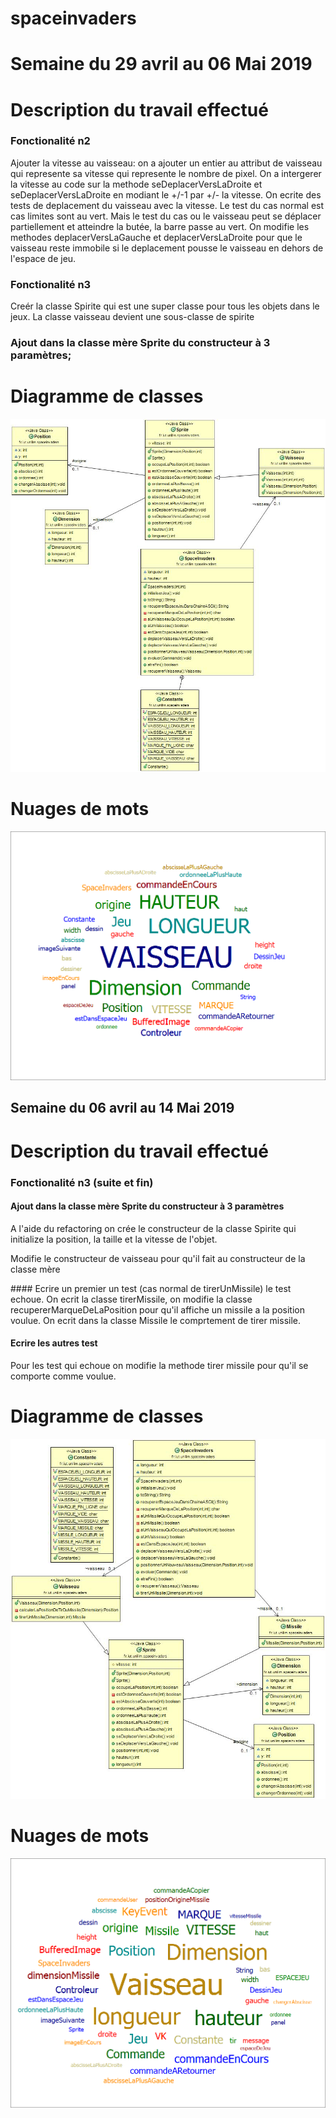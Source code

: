 # spaceinvaders

# Semaine du 29 avril  au 06 Mai 2019

# Description du travail effectué
### Fonctionalité n2
Ajouter la vitesse au vaisseau: on a ajouter un entier au attribut de vaisseau qui represente sa vitesse qui represente le nombre de pixel. On a intergerer la vitesse au code sur la methode seDeplacerVersLaDroite et seDeplacerVersLaDroite en modiant le +/-1 par +/- la vitesse.
On ecrite des tests de deplacement du vaisseau avec la vitesse. 
Le test du cas normal est cas limites sont au vert.
Mais le test du cas ou le vaisseau peut se déplacer partiellement et atteindre la butée, la barre passe au vert.
On modifie les methodes deplacerVersLaGauche et deplacerVersLaDroite pour que le vaisseau reste immobile si le deplacement pousse le vaisseau en dehors de l'espace de jeu.

### Fonctionalité n3
Creér la classe Spirite qui est une super classe pour tous les objets dans le jeux.
La classe vaisseau devient une sous-classe de spirite
### Ajout dans la classe mère Sprite du constructeur à 3 paramètres;

# Diagramme de classes
![alt](https://github.com/azf786/spaceinvaders/blob/master/model.jpg) 

# Nuages de mots
![alt](https://github.com/azf786/spaceinvaders/blob/master/nuagesdemots.png) 


## Semaine du 06 avril  au 14 Mai 2019

# Description du travail effectué
### Fonctionalité n3 (suite et fin)

#### Ajout dans la classe mère Sprite du constructeur à 3 paramètres
<p> A l'aide du refactoring on crée le constructeur de la classe Spirite qui initialize la position, la taille et la vitesse de l'objet.</p>
<p> Modifie le constructeur de vaisseau pour qu'il fait au constructeur de la classe mère</p>
#### Ecrire un premier un test (cas normal de tirerUnMissile)
le test echoue.
On ecrit la classe tirerMissile, on modifie la classe recupererMarqueDeLaPosition pour qu'il affiche un missile a la position voulue.
On ecrit dans la classe Missile le comprtement de tirer missile.

#### Ecrire les autres test
Pour les test qui echoue on modifie la methode tirer missile pour qu'il se comporte comme voulue. 
# Diagramme de classes
![alt](https://github.com/azf786/spaceinvaders/blob/master/modelS2.jpg) 

# Nuages de mots
![alt](https://github.com/azf786/spaceinvaders/blob/master/spaceinvadersS2.png) 
